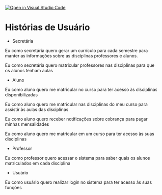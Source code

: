 [![Open in Visual Studio Code](https://classroom.github.com/assets/open-in-vscode-c66648af7eb3fe8bc4f294546bfd86ef473780cde1dea487d3c4ff354943c9ae.svg)](https://classroom.github.com/online_ide?assignment_repo_id=10261659&assignment_repo_type=AssignmentRepo)

# Histórias de Usuário

- Secretária

Eu como secretária quero gerar um currículo para cada semestre para manter as informações sobre as disciplinas professores e alunos.

Eu como secretária quero matricular professores nas disciplinas para que os alunos tenham aulas

- Aluno

Eu como aluno quero me matricular no curso para ter acesso às disciplinas disponibilizadas 

Eu como aluno quero me matricular nas disciplinas do meu curso para assistir às aulas das disciplinas

Eu como aluno quero receber notificações sobre cobrança para pagar minhas mensalidades

Eu como aluno quero me matricular em um curso para ter acesso às suas disciplinas

- Professor

Eu como professor quero acessar o sistema para saber quais os alunos matriculados em cada disciplina

- Usuário

Eu como usuário quero realizar login no sistema para ter acesso às suas funções
